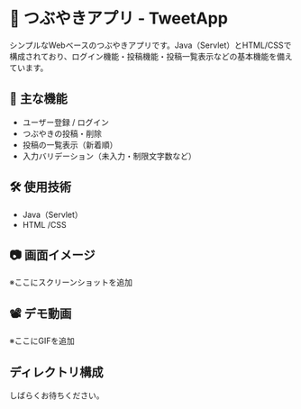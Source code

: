 # 🐤 つぶやきアプリ - TweetApp

シンプルなWebベースのつぶやきアプリです。Java（Servlet）とHTML/CSSで構成されており、ログイン機能・投稿機能・投稿一覧表示などの基本機能を備えています。

## 📌 主な機能

- ユーザー登録 / ログイン
- つぶやきの投稿・削除
- 投稿の一覧表示（新着順）
- 入力バリデーション（未入力・制限文字数など）

## 🛠 使用技術

- Java（Servlet）
- HTML /CSS

## 📷 画面イメージ

※ここにスクリーンショットを追加


## 📽 デモ動画

※ここにGIFを追加

## ディレクトリ構成

しばらくお待ちください。


